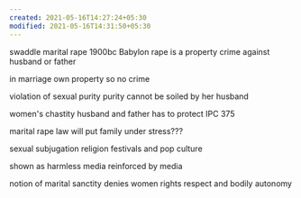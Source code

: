 ```yaml
---
created: 2021-05-16T14:27:24+05:30
modified: 2021-05-16T14:31:50+05:30
---
```


swaddle marital rape
1900bc Babylon rape is a property crime against husband or father

in marriage own property so no crime

violation of sexual purity
purity cannot be soiled by her husband

women's chastity husband and father has to protect
IPC 375

marital rape law will put family under stress???

sexual subjugation religion festivals and pop culture

shown as harmless media reinforced by media

notion of marital sanctity
denies women rights respect and bodily autonomy